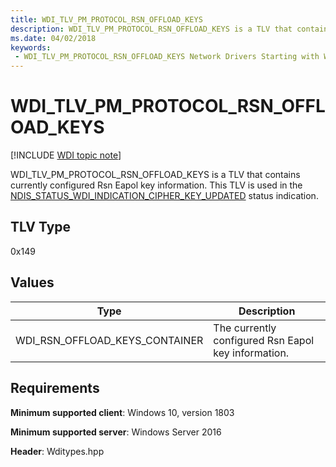 ```yaml
---
title: WDI_TLV_PM_PROTOCOL_RSN_OFFLOAD_KEYS
description: WDI_TLV_PM_PROTOCOL_RSN_OFFLOAD_KEYS is a TLV that contains currently configured Rsn Eapol key information.
ms.date: 04/02/2018
keywords:
 - WDI_TLV_PM_PROTOCOL_RSN_OFFLOAD_KEYS Network Drivers Starting with Windows Vista
---
```


# WDI_TLV_PM_PROTOCOL_RSN_OFFLOAD_KEYS

[!INCLUDE [WDI topic note](../includes/wdi-version-warning.md)]

WDI_TLV_PM_PROTOCOL_RSN_OFFLOAD_KEYS is a TLV that contains currently configured Rsn Eapol key information. This TLV is used in the [NDIS_STATUS_WDI_INDICATION_CIPHER_KEY_UPDATED](ndis-status-wdi-indication-cipher-key-updated.md) status indication.

## TLV Type

0x149

## Values

| Type | Description |
| --- | --- |
| WDI_RSN_OFFLOAD_KEYS_CONTAINER | The currently configured Rsn Eapol key information. |

## Requirements

**Minimum supported client**: Windows 10, version 1803

**Minimum supported server**: Windows Server 2016

**Header**: Wditypes.hpp

